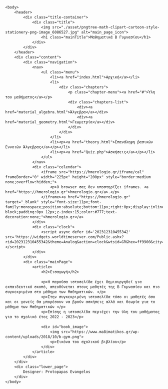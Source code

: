 <!DOCTYPE HTML>
<html>
	<head>
		<meta charset="UTF-8">
		<link rel="preconnect" href="https://fonts.gstatic.com">
		<link href="https://fonts.googleapis.com/css2?family=Caudex&display=swap" rel="stylesheet"> 
		<link rel="stylesheet" href="./asset/style.css" type="text/css" media="screen" charset="utf-8"/>
		<title>Μαθηματικά Β Γυμνασίου</title>
	</head>

	<body>
		<header>
			<div class="title-container">
				<div class="title">
					<img src="./asset/pngtree-math-clipart-cartoon-style-stationery-png-image_6086527.jpg" alt="main_page_icon">
					<h1 class="mainTitle">Μαθηματικά Β Γυμνασίου</h1>
				</div>
			</div>
		</header>
		<div class="content">
			<div class="navigation">
				<nav>
					<ul class="menu">
						<li><a href="index.html">Αρχική</a></li>
                        <li>
							<div class="chapters">
								<p class="chapter-menu"><a href="#">Ύλη του μαθήματος</a></p>							
								<div class="chapters-list">
									<div><a href="material_algebra.html">Άλγεβρα</a></div>
									<div><a href="material_geometry.html">Γεωμετρία</a></div>
								</div>
							</div>
						</li>
						<li><p><a href="theory.html">Επανάληψη βασικών Εννοιών Άλγεβρας</a></p></li>
						<li><p><a href="Quiz.php">Ασκήσεις</a></p></li>
					</ul>
				</nav>
				<div class="celendar">	
					<iframe src="https://hmerologio.gr/iframe/cal" frameBorder="0" width="225px" height="200px" style="border:medium none;overflow:hidden;">
						<p>Ο browser σας δεν υποστηρίζει iframes. <a href="https://hmerologio.gr">hmerologio.gr</a>.</p>
					</iframe><a href="https://hmerologio.gr" target="_blank" style="font-size:11px;font-family:monospace;position:absolute;bottom:11px;right:0px;display:inline-block;padding:0px 12px;z-index:15;color:#777;text-decoration:none;">hmerologio.gr</a>
				</div>
				<div class="clock">
					<script async defer id='202312310455342' src='https://widgets.worldtimeserver.com/Public.ashx?rid=202312310455342&theme=Analog&action=clock&wtsid=GR&hex=ff9900&city=Athens&size='></script>
				</div>
			</div>
			<div class="mainPage">
				<article>
					<h2>Εισαγωγή</h2>
					
					<p>Η παρούσα ιστοσελίδα έχει δημιουργηθεί για εκπαιδευτικό σκοπό, απευθύνεται στους μαθητές της Β Γυμνασίου και πιο συγκεκριμένα στο μάθημα των Μαθηματικών. </p>
                    <p>Στην συγκεκριμένη ιστοσελίδα τόσο οι μαθητές όσο και οι γονείς θα μπορέσουν να βρούν ασκήσεις αλλά και θεωρία για το μάθημα των Μαθηματικών </p>
					<p>Επίσης η ιστοσελίδα περιέχει την ύλη του μαθήματος για το σχολικό έτος 2022 - 2023</p>
					
					<div id="book_image">
						<img src="https://www.ma8imatikos.gr/wp-content/uploads/2018/10/b-gym.png">
						<p>Εικόνα του σχολικού βιβλίου</p>
					</div>
				</article>
			</div>
		</div>
		<div class="lower_page">
			Designer: Protopapas Evangelos
		</div>
	</body>
</html>
